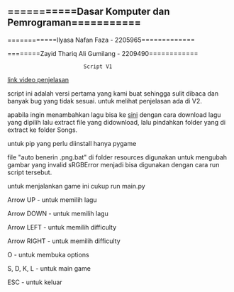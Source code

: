 

===========Dasar Komputer dan Pemrograman===========
----------------------------------------------------
============Ilyasa Nafan Faza - 2205965=============

========Zayid Thariq Ali Gumilang - 2209490============


                            Script V1
                    
[link video penjelasan](https://youtu.be/HkIOt5Ak3B8)

script ini adalah versi pertama yang kami buat sehingga
sulit dibaca dan banyak bug yang tidak sesuai. untuk melihat 
penjelasan ada di V2.

apabila ingin menambahkan lagu bisa ke [sini](https://osu.ppy.sh/beatmapsets?m=3)
dengan cara download lagu yang dipilih lalu extract file
yang didownload, lalu pindahkan folder yang di extract ke 
folder Songs.

untuk pip yang perlu diinstall hanya pygame


file "auto benerin .png.bat" di folder resources digunakan 
untuk mengubah gambar yang invalid sRGBError menjadi bisa 
digunakan dengan cara run script tersebut.

untuk menjalankan game ini cukup run main.py


Arrow UP    - untuk memilih lagu

Arrow DOWN  - untuk memilih lagu

Arrow LEFT  - untuk memilih difficulty

Arrow RIGHT - untuk memilih difficulty

O           - untuk membuka options
     
S, D, K, L  - untuk main game

ESC         - untuk keluar
    
